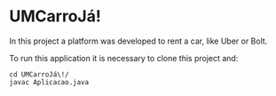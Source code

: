 # UMCarroJá!

In this project a platform was developed to rent a car, like Uber or Bolt.

To run this application it is necessary to clone this project and:

```
cd UMCarroJá\!/
javac Aplicacao.java
```
